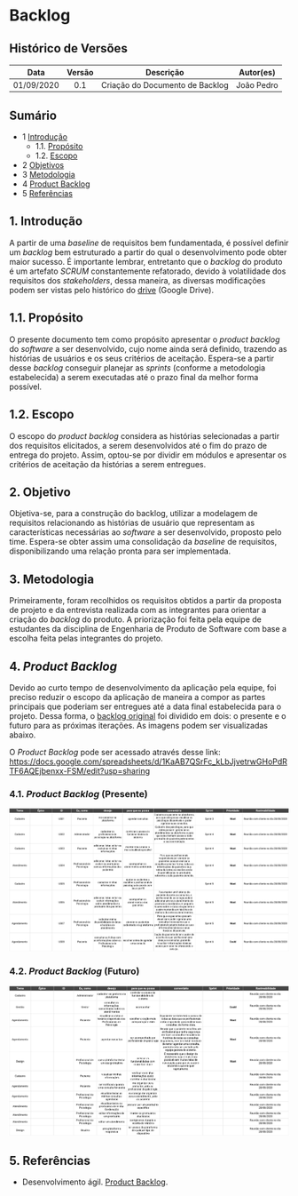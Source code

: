 # Backlog

## Histórico de Versões
| Data     | Versão   | Descrição | Autor(es) |
|:----------:|:--------:|:----------------------:|:---------------------------:|
| 01/09/2020 |   0.1    | Criação do Documento de Backlog  |   João Pedro  |

## Sumário <a name = "sumario"></a>
  - 1 [Introdução](#introducao)
    - 1.1. [Propósito](#proposito)
    - 1.2. [Escopo](#escopo)
  - 2 [Objetivos](#objetivos)
  - 3 [Metodologia](#metodologia)
  - 4 [Product Backlog](#backlog)
  - 5 [Referências](#referencias)

## 1. Introdução <a name="introducao"></a>

A partir de uma _baseline_ de requisitos bem fundamentada, é possível definir um _backlog_ bem estruturado a partir do qual o desenvolvimento pode obter maior sucesso. É importante lembrar, entretanto que o _backlog_ do produto é um artefato _SCRUM_ constantemente refatorado, devido à volatilidade dos requisitos dos _stakeholders_, dessa maneira, as diversas modificações podem ser vistas pelo histórico do [drive](https://docs.google.com/spreadsheets/d/1KaAB7QSrFc_kLbJjvetrwGHoPdRTF6AQEjbenxx-FSM/edit?usp=sharing) (Google Drive).

## 1.1. Propósito <a name="proposito"></a>

O presente documento tem como propósito apresentar o _product backlog_ do _software_ a ser desenvolvido, cujo nome ainda será definido, trazendo as histórias de usuários e os seus critérios de aceitação. Espera-se a partir desse _backlog_ conseguir planejar as _sprints_ (conforme a metodologia estabelecida) a serem executadas até o prazo final da melhor forma possível.

## 1.2. Escopo <a name="escopo"></a>

O escopo do _product backlog_ considera as histórias selecionadas a partir dos requisitos elicitados, a serem desenvolvidos até o fim do prazo de entrega do projeto. Assim, optou-se por dividir em módulos e apresentar os critérios de aceitação da histórias a serem entregues. 

## 2. Objetivo <a name="objetivos"></a>

Objetiva-se, para a construção do backlog, utilizar a modelagem de requisitos relacionando as histórias de usuário que representam as características necessárias ao _software_ a ser desenvolvido, proposto pelo time. Espera-se obter assim uma consolidação da _baseline_ de requisitos, disponibilizando uma relação pronta para ser implementada. 

## 3. Metodologia <a name="metodologia"></a>

Primeiramente, foram recolhidos os requisitos obtidos a partir da proposta de projeto e da entrevista realizada com as integrantes para orientar a criação do _backlog_ do produto. A priorização foi feita pela equipe de estudantes da disciplina de Engenharia de Produto de Software com base a escolha feita pelas integrantes do projeto.

## 4. _Product Backlog_ <a name="backlog"></a>

Devido ao curto tempo de desenvolvimento da aplicação pela equipe, foi preciso reduzir o escopo da aplicação de maneira a compor as partes principais que poderiam ser entregues até a data final estabelecida para o projeto. Dessa forma, o [backlog original](https://docs.google.com/spreadsheets/d/1tk3AKKslzvp-USAvyrjODCVK4mIj8pOG7cYVpn8alOA/edit?usp=sharing) foi dividido em dois: o presente e o futuro para as próximas iterações. As imagens podem ser visualizadas abaixo. 

O _Product Backlog_ pode ser acessado através desse link: https://docs.google.com/spreadsheets/d/1KaAB7QSrFc_kLbJjvetrwGHoPdRTF6AQEjbenxx-FSM/edit?usp=sharing

### 4.1. _Product Backlog_ (Presente)
![ProductBacklogPresente](./img/backlog_presente.png)

### 4.2. _Product Backlog_ (Futuro)
![ProductBacklogFuturo](./img/backlog_futuro.png)

## 5. Referências <a name="referencias"></a>

 * Desenvolvimento ágil. [Product Backlog](https://www.desenvolvimentoagil.com.br/scrum/product_backlog). 
